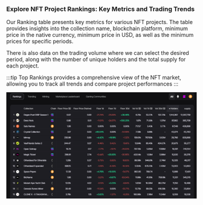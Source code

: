 ### Explore NFT Project Rankings: Key Metrics and Trading Trends

Our Ranking table presents key metrics for various NFT projects. The table provides insights into the collection name, blockchain platform, minimum price in the native currency, minimum price in USD, as well as the minimum prices for specific periods.

There is also data on the trading volume where we can select the desired period, along with the number of unique holders and the total supply for each project.

:::tip Top Rankings provides a comprehensive view of the NFT market, allowing you to track all trends and compare project performances
:::

![Ranking inf](image-8.png)